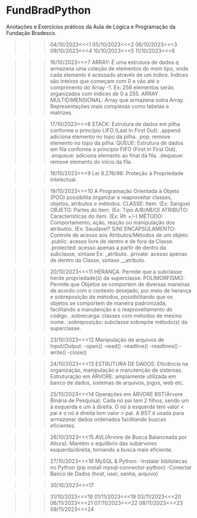 # FundBradPython
Anotações e Exercícios práticos da Aula de Lógica e Programação da Fundação Bradesco.
>>>04/10/2023<<<1
>>>05/10/2023<<<2
>>>06/10/2023<<<3
>>>09/10/2023<<<4
>>>10/10/2023<<<5
>>>11/10/2023<<<6

>>>16/10/2023<<<7
ARRAY: É uma estrutura de dados q armazena uma coleção de elementos do msm tipo, onde cada elemento é acessado através de um índice. Índices são inteiros que começam com 0 e vão até o comprimento do Array -1. Ex: 256 elementos serão organizados com índices de 0 a 255.
ARRAY MULTIDIMENSIONAL: Array que armazena outra Array. Representações mais complexas como tabelas e matrizes.

>>>17/10/2023<<<8
STACK: Estrutura de dados em pilha conforme o princípio LIFO (Last In First Out).
.append: adiciona elemento no topo da pilha.
.pop: remove elemento no topo da pilha.
QUEUE: Estrutura de dados em fila conforme o princípio FIFO (First In First Out).
.enqueue: adiciona elemento ao final da fila.
.dequeue: remove elemento do início da fila.

>>>18/10/2023<<<9
Lei 9.276/96: Proteção à Propriedade Intelectual.

>>>19/10/2023<<<10
A Programação Orientada à Objeto (POO) possibilita organizar e reaproveitar classes, objetos, atributos e métodos.
CLASSE: Item. (Ex: Sangue)
OBJETO: Partes do item. (Ex: Tipo A/B/AB/O)
ATRIBUTO: Características do item. (Ex: Rh +/-)
MÉTODO: Comportamento, ação, reação ou manipulação dos atributos. (Ex: Saudável? S/N)
ENCAPSULAMENTO: Controle de acesso aos Atributos/Métodos de um objeto.
.public: acesso livre de dentro e de fora da Classe.
.protected: acesso apenas a partir de dentro da subclasse, sintaxe Ex: _atributo.
.private: acesso apenas de dentro da Classe, sintaxe __atributo.

>>>20/10/2023<<<11
HERANÇA: Permite que a subclasse herde propriedade(s) da superclasse.
POLIMORFISMO: Permite que Objetos se comportem de diversas maneiras de acordo com o contexto desejado, por meio de herança e sobreposição de métodos, possibilitando que os objetos se comportem de maneira padronizada, facilitando a manutenção e o reaproveitamento do código.
.sobrecarga: classes com métodos de mesmo nome.
.sobreposição: subclasse sobrepõe método(s) da superclasse.

>>>23/10/2023<<<12
Manipulação de arquivos de Input/Output:
-open()
-read()
-readline()
-readlines()
-write()
-close()

>>>24/10/2023<<<13
ESTRUTURA DE DADOS:
Eficiência na organização, manipulação e manutenção de sistemas.
Estruturação em ÁRVORE: amplamente utilizada em banco de dados, sistemas de arquivos, jogos, web etc.

>>>25/10/2023<<<14
Operações em ÁRVORE
BST(Árvore Binária de Pesquisa):
Cada nó pai tem 2 filhos, sendo um à esquerda e um à direita.
O nó à esquerda tem valor < pai e o nó à direita tem valor > pai.
A BST é usada para armazenar dados ordenados facilitando buscas eficientes.

>>>26/10/2023<<<15
AVL(Árvore de Busca Balanceada por Altura):
Mantém o equilíbrio das subárvores esquerda/direita, tornando a busca mais eficiente.

>>>27/10/2023<<<16
MySQL & Python:
-Instalar bibliotecas no Python (pip install mysql-connector-python)
-Conectar Banco de Dados (host, user, senha, arquivo)

>>>30/10/2023<<<17


>>>31/10/2023<<<18
>>>01/11/2023<<<19
>>>03/11/2023<<<20
>>>06/11/2023<<<21
>>>07/11/2023<<<22
>>>08/11/2023<<<23
>>>09/11/2023<<<24
